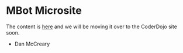 # MBot Microsite

The content is [here](http://dmccreary.github.io/coderdojo-robots/mbot/mbot-instructors-guides/) and we will be moving it over
to the CoderDojo site soon.

- Dan McCreary
